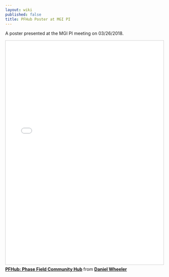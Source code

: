 ```yaml
---
layout: wiki
published: false
title: PFHub Poster at MGI PI
---
```

A poster presented at the MGI PI meeting on 03/26/2018.

<iframe src="//www.slideshare.net/slideshow/embed_code/key/FIfADjUiXeRvAP" width="668" height="714" frameborder="0" marginwidth="0" marginheight="0" scrolling="no" style="border:1px solid #CCC; border-width:1px; margin-bottom:5px; max-width: 100%;" allowfullscreen> </iframe> <div style="margin-bottom:5px"> <strong> <a href="//www.slideshare.net/DanielWheeler18/pfhub-phase-field-community-hub" title="PFHub: Phase Field Community Hub" target="_blank">PFHub: Phase Field Community Hub</a> </strong> from <strong><a href="https://www.slideshare.net/DanielWheeler18" target="_blank">Daniel Wheeler</a></strong> </div>

